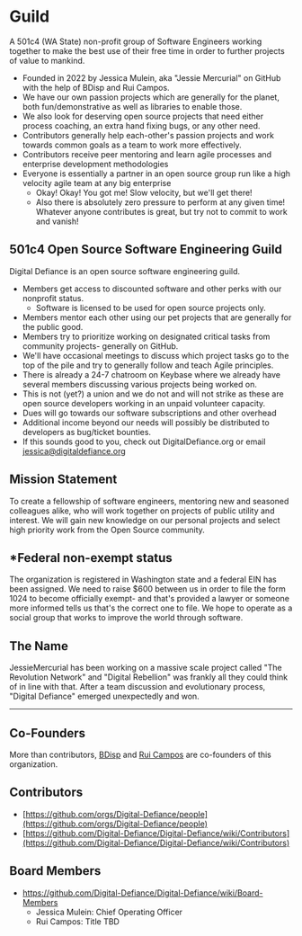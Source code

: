 # Guild

A 501c4 (WA State) non-profit group of Software Engineers working together to make the best use of their free time in order to further projects of value to mankind.

* Founded in 2022 by Jessica Mulein, aka "Jessie Mercurial" on GitHub with the help of BDisp and Rui Campos.
* We have our own passion projects which are generally for the planet, both fun/demonstrative as well as libraries to enable those.
* We also look for deserving open source projects that need either process coaching, an extra hand fixing bugs, or any other need.
* Contributors generally help each-other's passion projects and work towards common goals as a team to work more effectively.
* Contributors receive peer mentoring and learn agile processes and enterprise development methodologies
* Everyone is essentially a partner in an open source group run like a high velocity agile team at any big enterprise
  * Okay! Okay! You got me! Slow velocity, but we'll get there!
  * Also there is absolutely zero pressure to perform at any given time! Whatever anyone contributes is great, but try not to commit to work and vanish!
  
## 501c4 Open Source Software Engineering Guild

Digital Defiance is an open source software engineering guild.

* Members get access to discounted software and other perks with our nonprofit status.
  * Software is licensed to be used for open source projects only.
* Members mentor each other using our pet projects that are generally for the public good.
* Members try to prioritize working on designated critical tasks from community projects- generally on GitHub.
* We'll have occasional meetings to discuss which project tasks go to the top of the pile and try to generally follow and teach Agile principles.
* There is already a 24-7 chatroom on Keybase where we already have several members discussing various projects being worked on.
* This is not (yet?) a union and we do not and will not strike as these are open source developers working in an unpaid volunteer capacity.
* Dues will go towards our software subscriptions and other overhead
* Additional income beyond our needs will possibly be distributed to developers as bug/ticket bounties.
* If this sounds good to you, check out DigitalDefiance.org or email jessica@digitaldefiance.org

## Mission Statement

To create a fellowship of software engineers, mentoring new and seasoned colleagues alike, who will work together on projects of public utility and interest. We will gain new knowledge on our personal projects and select high priority work from the Open Source community.

## *Federal non-exempt status

The organization is registered in Washington state and a federal EIN has been assigned. We need to raise $600 between us in order to file the form 1024 to become officially exempt- and that's provided a lawyer or someone more informed tells us that's the correct one to file.
We hope to operate as a social group that works to improve the world through software.

## The Name

JessieMercurial has been working on a massive scale project called "The Revolution Network" and "Digital Rebellion" was frankly all they could think of in line with that. After a team discussion and evolutionary process, "Digital Defiance" emerged unexpectedly and won.

-----

## Co-Founders

More than contributors, [BDisp](https://github.com/orgs/Digital-Defiance/people/BDisp) and [Rui Campos](https://github.com/orgs/Digital-Defiance/people/RuiFilipeCampos) are co-founders of this organization.

## Contributors

* [https://github.com/orgs/Digital-Defiance/people](https://github.com/orgs/Digital-Defiance/people)
* [https://github.com/Digital-Defiance/Digital-Defiance/wiki/Contributors](https://github.com/Digital-Defiance/Digital-Defiance/wiki/Contributors)

## Board Members

* <https://github.com/Digital-Defiance/Digital-Defiance/wiki/Board-Members>
  * Jessica Mulein: Chief Operating Officer
  * Rui Campos: Title TBD
